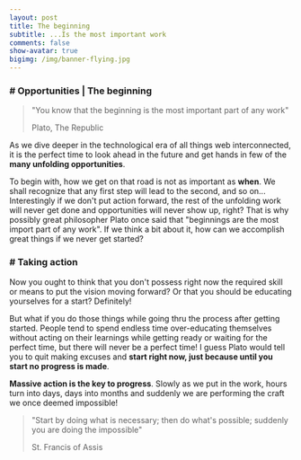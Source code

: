 ```yaml
---
layout: post
title: The beginning
subtitle: ...Is the most important work
comments: false
show-avatar: true
bigimg: /img/banner-flying.jpg
---
```


### # Opportunities | The beginning

>"You know that the beginning is the most important part of any work"
>
>Plato, The Republic

As we dive deeper in the technological era of all things web interconnected, it is the perfect time to look ahead in the future and get hands in few of the **many unfolding opportunities**.

To begin with, how we get on that road is not as important as **when**.  We shall recognize that any first step will lead to the second, and so on... Interestingly if we don't put action forward, the rest of the unfolding work will never get done and opportunities will never show up, right? That is why possibly great philosopher Plato once said that "beginnings are the most import part of any work".
If we think a bit about it, how can we accomplish great things if we never get started?

### # Taking action

Now you ought to think that you don't possess right now the required skill or means to put the vision moving forward? Or that you should be educating yourselves for a start? Definitely! 

But what if you do those things while going thru the process after getting started. People tend to spend endless time over-educating themselves without acting on their learnings while getting ready or waiting for the perfect time, but there will never be a perfect time! I guess Plato would tell you to quit making excuses and **start right now, just because until you start no progress is made**. 

**Massive action is the key to progress**. Slowly as we put in the work, hours turn into days, days into months and suddenly we are performing the craft we once deemed impossible!

>"Start by doing what is necessary; then do what's possible; suddenly you are doing the impossible"
>
>St. Francis of Assis
